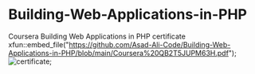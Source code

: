 # Building-Web-Applications-in-PHP
Coursera Building Web Applications in PHP certificate
xfun::embed_file("https://github.com/Asad-Ali-Code/Building-Web-Applications-in-PHP/blob/main/Coursera%20QB2T5JUPM63H.pdf");
![certificate]("https://github.com/Asad-Ali-Code/Building-Web-Applications-in-PHP/blob/main/Coursera%20QB2T5JUPM63H.pdf");
